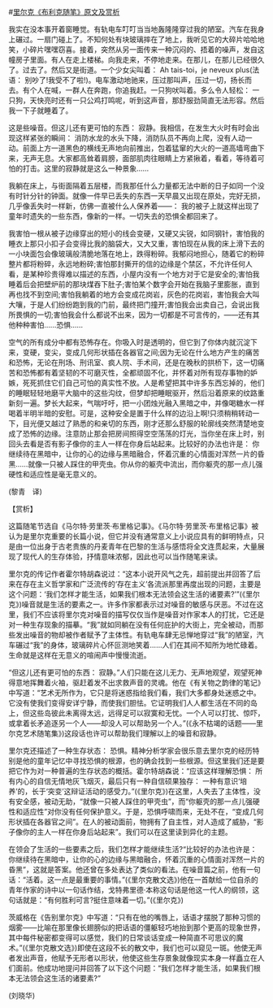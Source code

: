 #[里尔克《布利克随笔》原文及赏析](https://www.vrrw.net/wx/12003.html)

我实在没本事开着窗睡觉。有轨电车叮叮当当地轰隆隆穿过我的陋室。汽车在我身上碾过。一扇门碰上了。不知何处有块玻璃摔在了地上，我听见它的大碎片哈哈地笑，小碎片嘿嘿窃喜。接着，突然从另一面传来一种沉闷的、捂着的噪声，发自这幢房子里面。有人在走上楼梯。向我走来，不停地走来。在那儿，在那儿已经很久了。过去了。然后又是街道。一个少女尖叫着： Ah tais-toi，je neveux plus(法语： 别吵了!我受不了啦!)。电车激动地驰来，压过那叫声，压过一切，扬长而去。有个人在喊，一群人在奔跑，你追我赶。一只狗吠叫着。多么令人轻松： 一只狗，天快亮时还有一只公鸡打鸣呢，听到这声音，那舒服劲简直无法形容。然后我一下子就睡着了。

这是些噪音。但这儿还有更可怕的东西： 寂静。我相信，在发生大火时有时会出现这样紧张的瞬间： 消防水龙的水头下降，消防队员不再向上爬，没有人动一动。前面上方一道黑色的横线无声地向前推出，包着猛窜的大火的一道高墙弯曲下来，无声无息。大家都高耸着肩膀，面部肌肉往眼睛上方紧揪着，看着，等待着可怕的打击。这里的寂静就是这么一种景象……

我躺在床上，与街面隔着五层楼，而我那任什么力量都无法中断的日子如同一个没有时针分针的钟面。就像一件早已丢失的东西一天早晨又出现在原处，完好无损，几乎像丢失时一样新，仿佛一直被什么人保养着——： 我的被子上就这样出现了童年时遗失的一些东西，像新的一样。一切失去的恐惧全都回来了。



我害怕一根从被子边缘穿出的短小的线会变硬，又硬又尖锐，如同钢针，害怕我的睡衣上那只小扣子会变得比我的脑袋大，又大又重，害怕现在从我的床上滑下去的一小块面包会像玻璃般清脆地落在地上，跌得粉碎。我郁闷地担心，随着它的粉碎整片都将粉碎，永远地粉碎;害怕那封撕开的信的边缘是个禁区，不允许任何人看，是某种珍贵得难以描述的东西，小屋内没有一个地方对于它是安全的;害怕我睡着后会把壁炉前的那块煤吞下肚子;害怕某个数字会开始在我脑子里膨胀，直到再也找不到空间;害怕我躺着的地方会变成花岗岩，灰色的花岗岩，害怕我会大叫大嚷，于是人们纷纷跑到我的门前，最终把门撞开;害怕我会出卖自己，会说出我所畏惧的一切;害怕我会什么都说不出来，因为一切都是不可言传的，——还有其他种种害怕……恐惧……

空气的所有成分中都有恐怖存在。你吸入时是透明的，但它到了你体内就沉淀下来，变硬，变尖，变成几何形状插在各器官之间;因为无论在什么地方产生的痛苦和恐怖，无论在刑场、刑讯室、疯人院、手术间，还是在晚秋的拱桥下，这一切痛苦和恐怖都有着坚韧的不可磨灭性，全都顽固不化，并怀着对所有现存事物的妒嫉，死死抓住它们自己可怕的真实性不放。人是希望把其中许多东西忘掉的，他们的睡眠轻轻地磨平大脑中的这些沟纹，但梦却把睡眠驱开，然后沿着原来的纹路重新刻一遍。梦长大起来，气喘吁吁，把一小团烛光融入黑暗之中，并像喝糖水一样喝着半明半暗的安慰。可是，这种安全是置于什么样的边沿上啊!只须稍稍转动一下，目光便又越过了熟悉的和亲切的东西，刚才还那么舒服的轮廓线突然清楚地变成了恐怖的边缘。注意防止那会把房间照得空空荡荡的灯光，当你坐在床上时，别回头去看是否有影子像你的主人一样在你身后站起来。比较好的办法也许是： 你继续待在黑暗中，让你的心的边缘与黑暗融合，怀着沉重的心情面对浑然一片的昏黑……就像一只被人踩住的甲壳虫。你从你的躯壳中流出，而你躯壳的那一点儿强硬性和适应性是毫无意义的。

(黎青　译)

【赏析】

这篇随笔节选自《马尔特·劳里茨·布里格记事》。《马尔特·劳里茨·布里格记事》被认为是里尔克重要的长篇小说，但它并没有通常意义上小说应具有的鲜明特点，只是由一位出身于古老贵族的丹麦青年在巴黎的生活与感悟将全文连贯起来，大量展现了现代人的生存体验，抒情意味浓郁，因此也可以当作随笔来读。

里尔克的传记作者霍尔特胡森说过：“这本小说开风气之先，超前提出并回答了后来在存在主义哲学家和广泛流传的‘存在主义’各流派那里再度出现的问题，主要是这个问题：‘我们怎样才能生活，如果我们根本无法领会这生活的诸要素?’”(《里尔克》)噪音就是生活的要素之一。许多作家都表示过对噪音的敏感与厌恶。不过在这里，我们不应该将里尔克对噪音的描写仅仅当作是噪音对作家本人的打扰，它还是对一种生存现象的描摹。“我”就如同躺在没有任何庇护的大街上，完全被动，而那些发出噪音的物却被作者赋予了主体性。有轨电车肆无忌惮地穿过“我”的陋室，汽车碾过“我”的身体，玻璃碎片心怀叵测地笑着……人们在其间不知所为地忙碌着。生命就是这样在无意义的喧闹声中慢慢流逝。

“但这儿还有更可怕的东西： 寂静。”人们只能在这儿无力、无声地观望，观望死神得意地挥舞着火袖，驱赶着发不出求救声音的灵魂。他在《有关物之韵律的笔记》中写道：“艺术无所作为，它只是将迷惑指给我们看，我们大多都身处迷惑之中。它没有使我们变得安详宁静，而使我们胆怯。它证明我们人人都生活在不同的岛上，但这些岛彼此未离得太远，远得足可以寂寞和无忧。一个人可以打扰、惊吓，或拿着长矛追逐另一个人——却没人可以帮助另一个人。”(《永不枯竭的话题——里尔克艺术随笔集》)这段话也许可以帮助我们理解以上的噪音和寂静。

里尔克还描述了一种生存状态： 恐惧。精神分析学家会很乐意去里尔克的经历特别是他的童年记忆中寻找恐惧的根源，也的确会找到一些根源。但这里我们还是要把它作为对一种普遍的生存状态的概括。霍尔特胡森说：“应该这样理解恐惧： 所有内心的自信无情地灰飞烟灭，最后只有一种自信硕果独存： 一种有意识‘培养’的，长于‘突变’这辩证活动的感受力。”(《里尔克》)在这里，人失去了主体性，没有安全感，被动无助，“就像一只被人踩住的甲壳虫”，而“你躯壳的那一点儿强硬性和适应性”对你没有任何保护意义。于是，恐惧呼啸而来，无处不在，“变成几何形状插在各器官之间”。在人的被动面前，物拥有了自主性，对人造成了威胁，“影子像你的主人一样在你身后站起来”。我们可以在这里读到异化的主题。

在领会了生活的一些要素之后，我们怎样才能继续生活?“比较好的办法也许是： 你继续待在黑暗中，让你的心的边缘与黑暗融合，怀着沉重的心情面对浑然一片的昏黑”，这就是答案。他还曾在多处表达了类似的看法。在噪音篇之前，他有一句话：“活着。这一点是最重要的事情。”(《里尔克散文选》)他在一首献给一位自杀的青年作家的诗中以一句话作结，戈特弗里德·本称这句话是他这一代人的纲领，这句话就是：“有何胜利可言?挺住意味着一切。”(《里尔克》)

茨威格在《告别里尔克》中写道：“只有在他的嘴唇上，话语才摆脱了那种习惯的烟雾——比喻在那里像长翅膀似的把话语的僵躯轻巧地抬到那个更高的现象世界，其中每件秘密都变得可以感觉，我们的日常谈话变成一种简直不可思议的魔术。”(《里尔克散文选》)即使在这段不长的散文中，我们也可以窥见一斑。他使无声者发出声音，他赋予无形者以形状，他使这些生存景象就像现实本身一样矗立在人们面前。他成功地提问并回答了以下这个问题：“我们怎样才能生活，如果我们根本无法领会这生活的诸要素?”

(刘晓华)

